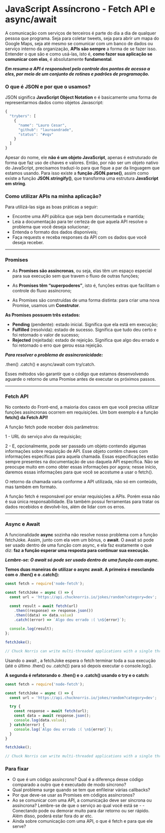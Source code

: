 # JavaScript Assíncrono - Fetch API e async/await

A comunicação com serviços de terceiros é parte do dia a dia de qualquer pessoa que programa. Seja para coletar tweets, seja para abrir um mapa do Google Maps, seja até mesmo se comunicar com um banco de dados ou serviço interno da organização, **APIs são sempre** a forma de se fazer isso. Entender o que são e como usá-las, isto é, **como fazer sua aplicação se comunicar com elas**, é absolutamente **fundamental**.

***Em resumo a API é responsável pelo controle dos pontos de acesso a eles, por meio de um conjunto de rotinas e padrões de programação.***

### O que é JSON e por que o usamos?

JSON significa **JavaScript Object Notation** e é basicamente uma forma de representarmos dados como objetos Javascript:

``` javaScript
{
  "trybers": [
    {
      "name": "Lauro Cesar",
      "github": "lauroandrade",
      "status": "#vqv"
    }
  ]
}
```

Apesar do nome, ele **não é um objeto JavaScript**, apenas é estruturado de forma que faz uso de chaves e valores. Então, por não ser um objeto nativo do JavaScript, precisamos traduzi-lo para que fique a par da linguagem que estamos usando. Para isso existe a **função JSON.parse()**, assim como existe a função **JSON.stringify()**, que transforma uma estrutura **JavaScript em string**.

### Como utilizar APIs na minha aplicação?

Para utilizá-las siga as boas práticas a seguir:

- Encontre uma API pública que seja bem documentada e mantida;
- Leia a documentação para ter certeza de que aquela API resolve o problema que você deseja solucionar;
- Entenda o formato dos dados disponíveis;
- Faça requests e receba responses da API com os dados que você deseja receber.

***

### Promises

- As **Promises são assíncronas**, ou seja, elas têm um espaço especial para sua execução sem que travem o fluxo de outras funções;

- As **Promises têm “superpoderes”**, isto é, funções extras que facilitam o controle do fluxo assíncrono;

- As Promises são construídas de uma forma distinta: para criar uma nova Promise, usamos um **Construtor**.

**As Promises possuem três estados:**

- **Pending** (pendente): estado inicial. Significa que ela está em execução;
- **Fulfilled** (resolvida): estado de sucesso. Significa que tudo deu certo e foi retornado o valor de sucesso;
- **Rejected** (rejeitada): estado de rejeição. Significa que algo deu errado e foi retornado o erro que gerou essa rejeição.



***Para resolver o problema de assincronicidade:***

.then() .catch() e async/await com try/catch.

Esses métodos vão garantir que o código que estamos desenvolvendo aguarde o retorno de uma Promise antes de executar os próximos passos.

***

### Fetch API

No contexto do Front-end, a maioria dos casos em que você precisa utilizar funções assíncronas ocorrem em requisições.
Um bom exemplo é a função **fetch() da Fetch API!**

A função fetch pode receber dois parâmetros:

1 - URL do serviço alvo da requisição;

2 - E, opcionalmente, pode ser passado um objeto contendo algumas informações sobre requisição de API. Esse objeto contém chaves com informações específicas para aquela chamada. Essas especificações estão sempre presentes na documentação de uso daquela API específica. Não se preocupe muito em como obter essas informações por agora; nesse início, daremos essas informações para que você se acostume a usar o fetch().

O retorno da chamada varia conforme a API utilizada, não só em conteúdo, mas também em formato.

A função fetch é responsável por enviar requisições a APIs. Porém essa não é sua única responsabilidade. Ela também possui ferramentas para tratar os dados recebidos e devolvê-los, além de lidar com os erros.

***
### Async e Await

A funcionalidade **async** sozinha não resolve nosso problema com a função fetchJoke. Assim, junto com ela vem um bônus, o **await**.
O await só pode ser usado dentro de uma função com async, e ela faz exatamente o que diz: **faz a função esperar uma resposta para continuar sua execução.**

***Lembre-se: O await só pode ser usado dentro de uma função com async.***


**Temos duas maneiras de utilizar o async await. A primeira é mesclando com o .then() e o .catch():**

```javaScript
const fetch = require('node-fetch');

const fetchJoke = async () => {
  const url = 'https://api.chucknorris.io/jokes/random?category=dev';

  const result = await fetch(url)
    .then((response) => response.json())
    .then((data) => data.value)
    .catch((error) => `Algo deu errado :( \n${error}`);
  
  console.log(result);
};

fetchJoke();

// Chuck Norris can write multi-threaded applications with a single thread.
```

Usando o await , a fetchJoke espera o fetch terminar toda a sua execução (até o último .then() ou .catch()) para só depois executar o console.log().



**A segunda é refatorando o .then() e o .catch() usando o try e o catch:**

```javaScript
const fetch = require('node-fetch');

const fetchJoke = async () => {
  const url = 'https://api.chucknorris.io/jokes/random?category=dev';

  try {
    const response = await fetch(url);
    const data = await response.json();
    console.log(data.value);
  } catch(error) {
    console.log(`Algo deu errado :( \n${error}`);
  }
}

fetchJoke();

// Chuck Norris can write multi-threaded applications with a single thread.
```

### Para fixar


- O que é um código assíncrono? Qual é a diferença desse código comparado a outro que é executado de modo síncrono?
- Qual problema surge quando se tem que enfileirar várias callbacks?
- Por que deve-se usar as Promises em códigos assíncronos?
- Ao se comunicar com uma API, a comunicação deve ser síncrona ou assíncrona? Lembre-se de que o serviço ao qual você está se - -  Conectando pode ou demorar muito para dar retorno ou ser rápido. Além disso, poderá estar fora do ar etc.
- Ainda sobre comunicação com uma API, o que é fetch e para que ele serve?
